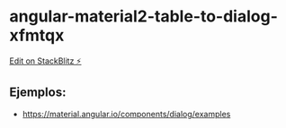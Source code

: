 # angular-material2-table-to-dialog-xfmtqx

[Edit on StackBlitz ⚡️](https://stackblitz.com/edit/angular-material2-table-to-dialog-xfmtqx)

## Ejemplos:
* https://material.angular.io/components/dialog/examples
